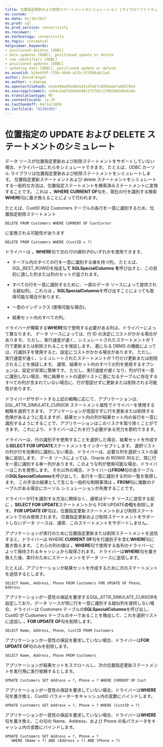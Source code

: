 ```yaml
---
title: 位置指定更新および削除ステートメントのシミュレーション |マイクロソフトドキュメント
ms.custom: ''
ms.date: 01/19/2017
ms.prod: sql
ms.prod_service: connectivity
ms.reviewer: ''
ms.technology: connectivity
ms.topic: conceptual
helpviewer_keywords:
- positioned deletes [ODBC]
- data updates [ODBC], positioned update or delete
- row identifiers [ODBC]
- positioned updates [ODBC]
- updating data [ODBC], positioned update or delete
ms.assetid: b24ed59f-f25b-4646-a135-5f3596abc1a4
author: David-Engel
ms.author: v-daenge
ms.openlocfilehash: e1eb498a99180d145147e67c8955eeb7a0027024
ms.sourcegitcommit: ce94c2ad7a50945481172782c270b5b0206e61de
ms.translationtype: MT
ms.contentlocale: ja-JP
ms.lasthandoff: 04/14/2020
ms.locfileid: "81301993"
---
```

# <a name="simulating-positioned-update-and-delete-statements"></a>位置指定の UPDATE および DELETE ステートメントのシミュレート
データ ソースが位置指定更新および削除ステートメントをサポートしていない場合、ドライバーはこれらをシミュレートできます。 たとえば、ODBC カーソル ライブラリは位置指定更新および削除ステートメントをシミュレートします。 位置指定更新ステートメントおよび delete ステートメントをシミュレートする一般的な方法は、位置指定ステートメントを検索済みステートメントに変換することです。 これは **、WHERE CURRENT OF**句を、現在の行を識別する検索**WHERE**句に置き換えることによって行われます。  
  
 たとえば、CustID 列は Customers テーブルの各行を一意に識別するため、位置指定削除ステートメント  
  
```  
DELETE FROM Customers WHERE CURRENT OF CustCursor  
```  
  
 に変換される可能性があります  
  
```  
DELETE FROM Customers WHERE (CustID = ?)  
```  
  
 ドライバーは **、WHERE**句で次の*行の識別子*のいずれかを使用できます。  
  
-   テーブル内のすべての行を一意に識別する値を持つ列。 たとえば、SQL_BEST_ROWIDを指定**して SQLSpecialColumns を**呼び出すと、この目的に適した列または列のセットが返されます。  
  
-   すべての行を一意に識別するために、一部のデータ ソースによって提供される疑似列。 これらは **、SQLSpecialColumns**を呼び出すことによっても取得可能な場合があります。  
  
-   一意のインデックス (使用可能な場合)。  
  
-   結果セット内のすべての列。  
  
 ドライバーが構築する**WHERE**句で使用する必要がある列は、ドライバーによって異なります。 データ ソースによっては、行 ID の決定にコストがかかる場合があります。 ただし、実行速度が速く、シミュレートされたステートメントが 1 行で更新または削除されることを保証します。 基になる DBMS の機能によっては、行識別子を使用すると、設定にコストがかかる場合があります。 ただし、実行速度が速く、シミュレートされたステートメントが 1 行だけ更新または削除されることを保証します。 通常、結果セット内のすべての列を使用するオプションは、設定が非常に簡単です。 ただし、実行速度が遅くなり、列が行を一意に識別しない場合、特に結果セットの選択リストに基になるテーブルに存在するすべての列が含まれていない場合に、行が意図せずに更新または削除される可能性があります。  
  
 ドライバーがサポートする上記の戦略に応じて、アプリケーションは、SQL_ATTR_SIMULATE_CURSOR ステートメント属性でドライバーを使用する戦略を選択できます。 アプリケーションが意図せずに行を更新または削除する危険があるように見えますが、結果セット内の列が結果セット内の各行を一意に識別するようにすることで、アプリケーションはこのリスクを取り除くことができます。 これにより、ドライバーはこれを行う必要がある労力を節約できます。  
  
 ドライバーは、行の識別子を使用することを選択した場合、結果セットを作成する**SELECT FOR UPDATE**ステートメントをインターセプトします。 選択リストの列が行を効果的に識別しない場合、ドライバーは、必要な列を選択リストの最後に追加します。 データ ソースによっては、Oracle の ROWID 列など、常に行を一意に識別する単一列があります。このような列が使用可能な場合、ドライバーはこれを使用します。 それ以外の場合、ドライバーは**FROM**句の各テーブルの**SQLSpecialColumns**を呼び出して、各行を一意に識別する列の一覧を取得します。 この手法の結果として生じる一般的な制限事項は **、FROM**句に複数のテーブルがある場合にカーソル シミュレーションが失敗することです。  
  
 ドライバーが行を識別する方法に関係なく、通常はデータ ソースに送信する前に **、SELECT FOR UPDATE**ステートメントから FOR UPDATE**の句**を削除します。 **FOR UPDATE OF**句は、位置指定更新ステートメントおよび削除ステートメントでのみ使用されます。 位置指定更新および削除ステートメントをサポートしないデータ ソースは、通常、このステートメントをサポートしません。  
  
 アプリケーションが実行のために位置指定更新または削除ステートメントを送信すると、ドライバーは WHERE **CURRENT OF**句を行識別子を含む**WHERE**句に置き換えます。 これらの列の値は **、WHERE**句で使用する各列のドライバーによって保持されるキャッシュから取得されます。 ドライバーは**WHERE**句を置き換えた後、実行のためにステートメントをデータ ソースに送信します。  
  
 たとえば、アプリケーションが結果セットを作成するために次のステートメントを送信するとします。  
  
```  
SELECT Name, Address, Phone FROM Customers FOR UPDATE OF Phone, Address  
```  
  
 アプリケーションが一意性の保証を要求するSQL_ATTR_SIMULATE_CURSORを設定しており、データ ソースが常に行を一意に識別する疑似列を提供しない場合、ドライバーは Customers テーブルの**SQLSpecialColumns**を呼び出し、CustID が Customers テーブルのキーであることを検出して、これを選択リストに追加し **、FOR UPDATE OF**句を削除します。  
  
```  
SELECT Name, Address, Phone, CustID FROM Customers  
```  
  
 アプリケーションが一意性の保証を要求していない場合、ドライバーは**FOR UPDATE OF**句のみを削除します。  
  
```  
SELECT Name, Address, Phone FROM Customers  
```  
  
 アプリケーションが結果セットをスクロールし、次の位置指定更新ステートメントを実行用に実行依頼するとします。  
  
```  
UPDATE Customers SET Address = ?, Phone = ? WHERE CURRENT OF Cust  
```  
  
 アプリケーションが一意性の保証を要求していない場合、ドライバーは**WHERE**句を置き換え、CustID パラメーターをキャッシュ内の変数にバインドします。  
  
```  
UPDATE Customers SET Address = ?, Phone = ? WHERE (CustID = ?)  
```  
  
 アプリケーションが一意性の保証を要求していない場合、ドライバーは**WHERE**句を置き換え、この句の Name、Address、および Phone の各パラメータをキャッシュ内の変数にバインドします。  
  
```  
UPDATE Customers SET Address = ?, Phone = ?  
   WHERE (Name = ?) AND (Address = ?) AND (Phone = ?)  
```
